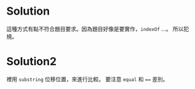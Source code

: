 # Solution

這種方式有點不符合題目要求。因為題目好像是要實作，`indexOf` ...。
所以犯規。

# Solution2

裡用 `substring` 位移位置，來進行比較。
要注意 `equal` 和 `==` 差別。
